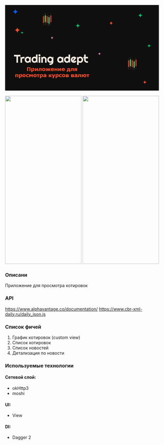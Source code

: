 <img src="img.png" width="505" height="280"/>

 <body>
  <p>
    <img src="example2.gif" width="250" height="550"/>
    <img src="example1.gif" width="250" height="550"/>
  </p>
 </body>

### Описани
Приложение для просмотра котировок

### API
https://www.alphavantage.co/documentation/
https://www.cbr-xml-daily.ru/daily_json.js

### Список фичей
1. График котировок (custom view)
2. Список котировок
3. Список новостей
4. Детализация по новости

### Используемые технологии

#### Сетевой слой:
- okHttp3
- moshi

#### UI:
- View

#### DI:
- Dagger 2
